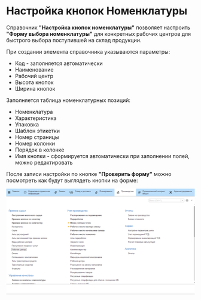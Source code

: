 # Настройка кнопок Номенклатуры

Справочник **"Настройка кнопок номенклатуры"** позволяет настроить **"Форму выбора номенклатуры"** для конкретных рабочих центров для быстрого выбора поступившей на склад продукции.

При создании элемента справочника указываются параметры:

- Код - заполняется автоматически
- Наименование
- Рабочий центр
- Высота кнопок
- Ширина кнопок

Заполняется таблица номенклатурных позиций:

- Номенклатура
- Характеристика
- Упаковка
- Шаблон этикетки
- Номер страницы
- Номер колонки
- Порядок в колонке
- Имя кнопки - сформируется автоматически при заполнении полей, можно редактировать

После записи настройки по кнопке **"Проверить форму"** можно посмотреть как будут выглядеть кнопки на форме:

![](NastroikaKnopokNomenklature.assets/1.gif)